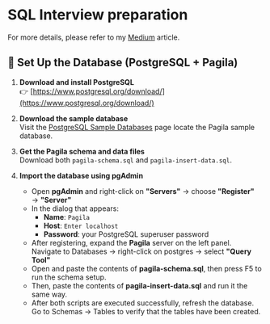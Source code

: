 # SQL Interview preparation
   For more details, please refer to my [Medium](https://medium.com/@kevinl355224) article.

## 🔧 Set Up the Database (PostgreSQL + Pagila)

1. **Download and install PostgreSQL**  
   👉 [https://www.postgresql.org/download/](https://www.postgresql.org/download/)

2. **Download the sample database**  
   Visit the [PostgreSQL Sample Databases](https://wiki.postgresql.org/wiki/Sample_Databases) page locate the Pagila sample database.

3. **Get the Pagila schema and data files**  
   Download both `pagila-schema.sql` and `pagila-insert-data.sql`.

4. **Import the database using pgAdmin**  
   - Open **pgAdmin** and right-click on **"Servers"** → choose **"Register"** → **"Server"**
   - In the dialog that appears:
      - **Name**: `Pagila`
      - **Host**: `Enter localhost`
      - **Password**: your PostgreSQL superuser password
   - After registering, expand the **Pagila** server on the left panel.
     Navigate to Databases → right-click on postgres → select **"Query Tool"**
   - Open and paste the contents of **pagila-schema.sql**, then press F5 to run the schema setup.
   - Then, paste the contents of **pagila-insert-data.sql** and run it the same way.
   - After both scripts are executed successfully, refresh the database.
     Go to Schemas → Tables to verify that the tables have been created.
